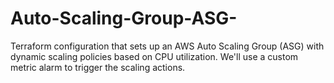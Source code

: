 # Auto-Scaling-Group-ASG-
Terraform configuration that sets up an AWS Auto Scaling Group (ASG) with dynamic scaling policies based on CPU utilization. We'll use a custom metric alarm to trigger the scaling actions.
